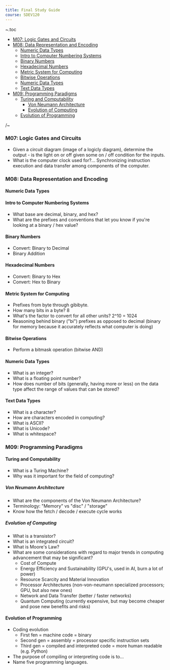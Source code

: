 ```yaml
---
title: Final Study Guide
course: SDEV120
---
```


~.toc

- [M07: Logic Gates and Circuits](#m07-logic-gates-and-circuits)
- [M08: Data Representation and Encoding](#m08-data-representation-and-encoding)
  - [Numeric Data Types](#numeric-data-types)
  - [Intro to Computer Numbering Systems](#intro-to-computer-numbering-systems)
  - [Binary Numbers](#binary-numbers)
  - [Hexadecimal Numbers](#hexadecimal-numbers)
  - [Metric System for Computing](#metric-system-for-computing)
  - [Bitwise Operations](#bitwise-operations)
  - [Numeric Data Types](#numeric-data-types-1)
  - [Text Data Types](#text-data-types)
- [M09: Programming Paradigms](#m09-programming-paradigms)
  - [Turing and Computability](#turing-and-computability)
    - [Von Neumann Architecture](#von-neumann-architecture)
    - [Evolution of Computing](#evolution-of-computing)
  - [Evolution of Programming](#evolution-of-programming)

/~

### M07: Logic Gates and Circuits

- Given a circuit diagram (image of a logicly diagram), determine the output - is the light on or off given some  on / off condition for the inputs.
- What is the computer clock used for?... Synchronizing instruction execution and data transfer among components of the computer.

### M08: Data Representation and Encoding

#### Numeric Data Types

#### Intro to Computer Numbering Systems

- What base are decimal, binary, and hex?
- What are the prefixes and conventions that let you know if you're looking at a binary / hex value?

#### Binary Numbers

- Convert: Binary to Decimal
- Binary Addition

#### Hexadecimal Numbers

- Convert: Binary to Hex
- Convert: Hex to Binary

#### Metric System for Computing

- Prefixes from byte through gibibyte.
- How many bits in a byte? 8
- What's the factor to convert for all other units? 2^10 = 1024
- Reasoning behind binary ("bi") prefixes as opposed to decimal (binary for memory because it accurately reflects what computer is doing)

#### Bitwise Operations

- Perform a bitmask operation (bitwise AND)

#### Numeric Data Types

- What is an integer?
- What is a floating point number?
- How does number of bits (generally, having more or less) on the data type affect the range of values that can be stored?

#### Text Data Types

- What is a character?
- How are characters encoded in computing?
- What is ASCII?
- What is Unicode?
- What is whitespace?

### M09: Programming Paradigms

#### Turing and Computability

- What is a Turing Machine?
- Why was it important for the field of computing?

##### Von Neumann Architecture

- What are the components of the Von Neumann Architecture?
- Terminology: "Memory" vs "disc" / "storage"
- Know how the fetch / decode / execute cycle works

##### Evolution of Computing

- What is a transistor?
- What is an integrated circuit?
- What is Moore's Law?
- What are some considerations with regard to major trends in computing advancement that may be significant?
  - Cost of Compute
  - Energy Efficiency and Sustainability (GPU's, used in AI, burn a lot of power)
  - Resource Scarcity and Material Innovation
  - Processor Architectures (non-von-neumann specialized processors; GPU, but also new ones)
  - Network and Data Transfer (better / faster networks)
  - Quantum Computing (currently expensive, but may become cheaper and pose new benefits and risks)

#### Evolution of Programming

- Coding evolution
    - First fen = machine code = binary
    - Second gen = assembly = processor specific instruction sets
    - Third gen = compiled and interpreted code = more human readable (e.g. Python)
- The purpose of compiling or interpreting code is to...
- Name five programming languages.